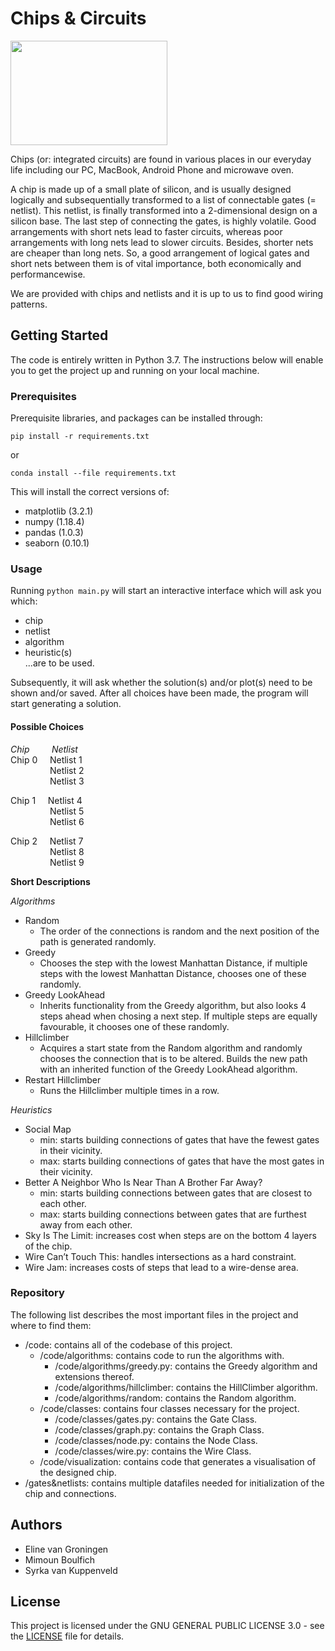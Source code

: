# Chips & Circuits

<img src="https://thebossmagazine.com/wp-content/uploads/2017/08/microchip-stylized-header-image.jpg" width="251" height="167" />

Chips (or: integrated circuits) are found in various places in our everyday life including our PC, MacBook, Android Phone and microwave oven.

A chip is made up of a small plate of silicon, and is usually designed logically and subsequentially transformed to a list of connectable gates (= netlist). This netlist, is finally transformed into a 2-dimensional design on a silicon base. The last step of connecting the gates, is highly volatile. Good arrangements with short nets lead to faster circuits, whereas poor arrangements with long nets lead to slower circuits. Besides, shorter nets are cheaper than long nets. So, a good arrangement of logical gates and short nets between them is of vital importance, both economically and performancewise.

We are provided with chips and netlists and it is up to us to find good wiring patterns.

## Getting Started
The code is entirely written in Python 3.7. The instructions below will enable you to get the project up and running on your local machine.

### Prerequisites
Prerequisite libraries, and packages can be installed through:    

`pip install -r requirements.txt`    

or    

`conda install --file requirements.txt`

This will install the correct versions of:
     
- matplotlib (3.2.1)
- numpy (1.18.4)
- pandas (1.0.3)
- seaborn (0.10.1)     

### Usage
Running `python main.py` will start an interactive interface which will ask you which:
- chip
- netlist
- algorithm
- heuristic(s)     
...are to be used.

Subsequently, it will ask whether the solution(s) and/or plot(s) need to be shown and/or saved.
After all choices have been made, the program will start generating a solution.

#### Possible Choices    
*Chip* &nbsp;&nbsp;&nbsp;&nbsp;&nbsp;&nbsp;&nbsp;&nbsp;*Netlist*    
Chip 0&nbsp;&nbsp;&nbsp;&nbsp;&nbsp;Netlist 1    
&nbsp;&nbsp;&nbsp;&nbsp;&nbsp;&nbsp;&nbsp;&nbsp;&nbsp;&nbsp;&nbsp;&nbsp;&nbsp;&nbsp;&nbsp;&nbsp;Netlist 2    
&nbsp;&nbsp;&nbsp;&nbsp;&nbsp;&nbsp;&nbsp;&nbsp;&nbsp;&nbsp;&nbsp;&nbsp;&nbsp;&nbsp;&nbsp;&nbsp;Netlist 3    

Chip 1&nbsp;&nbsp;&nbsp;&nbsp;&nbsp;Netlist 4    
&nbsp;&nbsp;&nbsp;&nbsp;&nbsp;&nbsp;&nbsp;&nbsp;&nbsp;&nbsp;&nbsp;&nbsp;&nbsp;&nbsp;&nbsp;&nbsp;Netlist 5    
&nbsp;&nbsp;&nbsp;&nbsp;&nbsp;&nbsp;&nbsp;&nbsp;&nbsp;&nbsp;&nbsp;&nbsp;&nbsp;&nbsp;&nbsp;&nbsp;Netlist 6    

Chip 2&nbsp;&nbsp;&nbsp;&nbsp;&nbsp;Netlist 7    
&nbsp;&nbsp;&nbsp;&nbsp;&nbsp;&nbsp;&nbsp;&nbsp;&nbsp;&nbsp;&nbsp;&nbsp;&nbsp;&nbsp;&nbsp;&nbsp;Netlist 8    
&nbsp;&nbsp;&nbsp;&nbsp;&nbsp;&nbsp;&nbsp;&nbsp;&nbsp;&nbsp;&nbsp;&nbsp;&nbsp;&nbsp;&nbsp;&nbsp;Netlist 9    

**Short Descriptions**
        
_Algorithms_
- Random
    - The order of the connections is random and the next position of the path is generated randomly.
- Greedy
    - Chooses the step with the lowest Manhattan Distance, if multiple steps with the lowest Manhattan Distance, chooses one of these randomly.
- Greedy LookAhead
    - Inherits functionality from the Greedy algorithm, but also looks 4 steps ahead when chosing a next step. If multiple steps are equally favourable, it chooses one of these randomly.
- Hillclimber
    - Acquires a start state from the Random algorithm and randomly chooses the connection that is to be altered. Builds the new path with an inherited function of the Greedy LookAhead algorithm.
- Restart Hillclimber
    - Runs the Hillclimber multiple times in a row.

_Heuristics_
- Social Map    
    - min: starts building connections of gates that have the fewest gates in their vicinity.
    - max: starts building connections of gates that have the most gates in their vicinity.
- Better A Neighbor Who Is Near Than A Brother Far Away?    
    - min: starts building connections between gates that are closest to each other.
    - max: starts building connections between gates that are furthest away from each other.
- Sky Is The Limit: increases cost when steps are on the bottom 4 layers of the chip.   
- Wire Can’t Touch This: handles intersections as a hard constraint.
- Wire Jam: increases costs of steps that lead to a wire-dense area.

### Repository
The following list describes the most important files in the project and where to find them:

- /code: contains all of the codebase of this project.
    - /code/algorithms: contains code to run the algorithms with.
        - /code/algorithms/greedy.py: contains the Greedy algorithm and extensions thereof.
        - /code/algorithms/hillclimber: contains the HillClimber algorithm.
        - /code/algorithms/random: contains the Random algorithm.
    - /code/classes: contains four classes necessary for the project.
        - /code/classes/gates.py: contains the Gate Class.
        - /code/classes/graph.py: contains the Graph Class.
        - /code/classes/node.py: contains the Node Class.
        - /code/classes/wire.py: contains the Wire Class.
    - /code/visualization: contains code that generates a visualisation of the designed chip.
- /gates&netlists: contains multiple datafiles needed for initialization of the chip and connections.

## Authors
- Eline van Groningen
- Mimoun Boulfich
- Syrka van Kuppenveld

## License
This project is licensed under the GNU GENERAL PUBLIC LICENSE 3.0 - see the [LICENSE](https://github.com/SyrkavanKuppenveld/progressierups/blob/master/LICENSE) file for details.